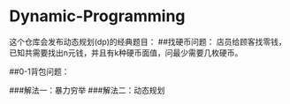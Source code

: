 # Dynamic-Programming
这个仓库会发布动态规划(dp)的经典题目：
##找硬币问题：
店员给顾客找零钱，已知共需要找出n元钱，并且有k种硬币面值，问最少需要几枚硬币。

##0-1背包问题：

###解法一：暴力穷举
###解法二：动态规划
